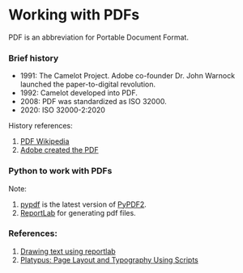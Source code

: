 # Working with PDFs

PDF is an abbreviation for Portable Document Format.

### Brief history

- 1991: The Camelot Project. Adobe co-founder Dr. John Warnock launched the paper-to-digital revolution.
- 1992: Camelot developed into PDF.
- 2008: PDF was standardized as ISO 32000.
- 2020: ISO 32000-2:2020

History references:
1. [PDF Wikipedia](https://en.wikipedia.org/wiki/PDF)
2. [Adobe created the PDF](https://www.adobe.com/acrobat/about-adobe-pdf.html)

### Python to work with PDFs
Note: 
1. [pypdf](https://pypi.org/project/pypdf/) is the latest version of [PyPDF2](https://pypi.org/project/PyPDF2/).
2. [ReportLab](https://docs.reportlab.com/install/open_source_installation/) for generating pdf files.


### References:
1. [Drawing text using reportlab](https://docs.reportlab.com/reportlab/userguide/ch2_graphics/)
2. [Platypus: Page Layout and Typography Using Scripts](https://docs.reportlab.com/reportlab/userguide/ch5_platypus/)
